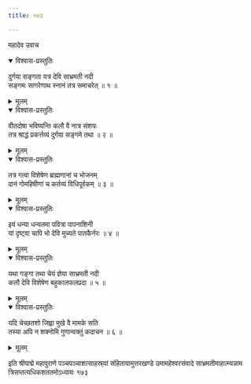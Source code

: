```yaml
---
title: १७३

---
```

महादेव उवाच  

<details open><summary>विश्वास-प्रस्तुतिः</summary>

दुर्गया सङ्गता यत्र देवि साभ्रमती नदी  
सङ्गमः सागरेणाथ स्नानं तत्र समाचरेत् ॥ १ ॥
</details>

<details><summary>मूलम्</summary>

दुर्गया सङ्गता यत्र देवि साभ्रमती नदी  
सङ्गमः सागरेणाथ स्नानं तत्र समाचरेत् ॥ १ ॥
</details>



<details open><summary>विश्वास-प्रस्तुतिः</summary>

वीतदोषा भविष्यन्ति कलौ वै नात्र संशयः  
तत्र श्राद्धं प्रकर्त्तव्यं दुर्गया सङ्गमे तथा ॥ २ ॥
</details>

<details><summary>मूलम्</summary>

वीतदोषा भविष्यन्ति कलौ वै नात्र संशयः  
तत्र श्राद्धं प्रकर्त्तव्यं दुर्गया सङ्गमे तथा ॥ २ ॥
</details>



<details open><summary>विश्वास-प्रस्तुतिः</summary>

तत्र गत्वा विशेषेण ब्राह्मणानां च भोजनम्  
दानं गोमहिषीणां च कर्तव्यं विधिपूर्वकम् ॥ ३ ॥
</details>

<details><summary>मूलम्</summary>

तत्र गत्वा विशेषेण ब्राह्मणानां च भोजनम्  
दानं गोमहिषीणां च कर्तव्यं विधिपूर्वकम् ॥ ३ ॥
</details>



<details open><summary>विश्वास-प्रस्तुतिः</summary>

इयं धन्या धन्यतमा पवित्रा पापनाशिनी  
यां दृष्ट्वा चापि भो देवि मुच्यते पातकैर्नरः ॥ ४ ॥
</details>

<details><summary>मूलम्</summary>

इयं धन्या धन्यतमा पवित्रा पापनाशिनी  
यां दृष्ट्वा चापि भो देवि मुच्यते पातकैर्नरः ॥ ४ ॥
</details>



<details open><summary>विश्वास-प्रस्तुतिः</summary>

यथा गङ्गा तथा चेयं ज्ञेया साभ्रमती नदी  
कलौ देवि विशेषेण बहुकालफलप्रदा ॥ ५ ॥
</details>

<details><summary>मूलम्</summary>

यथा गङ्गा तथा चेयं ज्ञेया साभ्रमती नदी  
कलौ देवि विशेषेण बहुकालफलप्रदा ॥ ५ ॥
</details>



<details open><summary>विश्वास-प्रस्तुतिः</summary>

यदि चेच्छतशो जिह्वा मुखे वै मामके सति  
तस्या अपि न शक्नोमि गुणान्वक्तुं कदाचन ॥ ६ ॥
</details>

<details><summary>मूलम्</summary>

यदि चेच्छतशो जिह्वा मुखे वै मामके सति  
तस्या अपि न शक्नोमि गुणान्वक्तुं कदाचन ॥ ६ ॥
</details>


इति श्रीपाद्मे महापुराणे पञ्चपञ्चाशत्साहस्र्यां संहितायामुत्तरखण्डे उमामहेश्वरसंवादे साभ्रमतीमाहात्म्यन्नाम त्रिसप्तत्यधिकशततमोऽध्यायः १७३